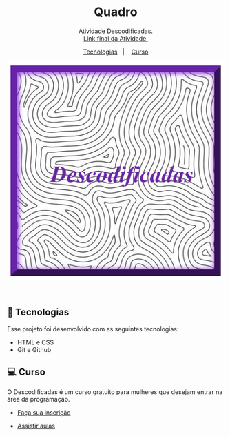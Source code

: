 <h1 align="center"> Quadro </h1>

<p align="center">
Atividade Descodificadas. <br/>
<a href="https://fonsecaw.github.io/Divs/
">Link final da Atividade.</a>
</p>

<p align="center">
  <a href="#-tecnologias">Tecnologias</a>&nbsp;&nbsp;&nbsp;|&nbsp;&nbsp;&nbsp;
  <a href="#-projeto">Curso</a>
</p>

<p align="center">
  <img alt="License" src="./quadro.png">
</p>

<br>

## 🚀 Tecnologias

Esse projeto foi desenvolvido com as seguintes tecnologias:

- HTML e CSS
- Git e Github

## 💻 Curso

O Descodificadas é um curso gratuito para mulheres que desejam entrar na área da programação.

- [Faça sua inscrição](https://descodificadas.com.br/inscricao/)

- [Assistir aulas](https://www.youtube.com/watch?v=B9dyxqfj8QY&list=PLU8SAog3XwhIgMFfzOWxI2g-kmC_F7dCl&index=13)


